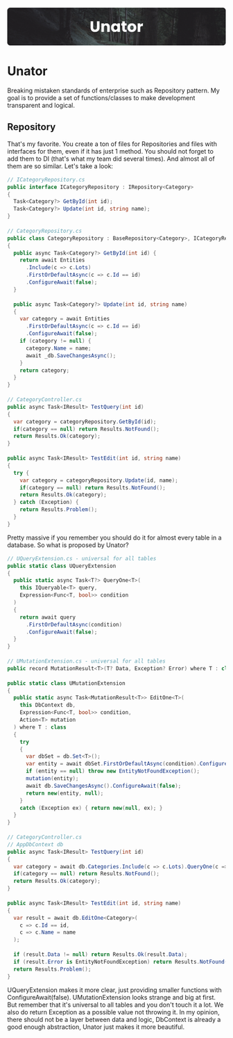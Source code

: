 ![unator banner](./assets/unator-banner.png)

# Unator

Breaking mistaken standards of enterprise such as Repository pattern.
My goal is to provide a set of functions/classes to make development transparent and logical.

## Repository

That's my favorite. You create a ton of files for Repositories and files with interfaces for them,
even if it has just 1 method. You should not forget to add them to DI (that's what my team did several times).
And almost all of them are so similar. Let's take a look:

```csharp
// ICategoryRepository.cs
public interface ICategoryRepository : IRepository<Category>
{
  Task<Category?> GetById(int id);
  Task<Category?> Update(int id, string name);
}

// CategoryRepository.cs
public class CategoryRepository : BaseRepository<Category>, ICategoryRepository
{
  public async Task<Category?> GetById(int id) {
    return await Entities
      .Include(c => c.Lots)
      .FirstOrDefaultAsync(c => c.Id == id)
      .ConfigureAwait(false);
  }

  public async Task<Category?> Update(int id, string name)
  {
    var category = await Entities
      .FirstOrDefaultAsync(c => c.Id == id)
      .ConfigureAwait(false);
    if (category != null) {
      category.Name = name;
      await _db.SaveChangesAsync();
    }
    return category;
  }
}

// CategoryController.cs
public async Task<IResult> TestQuery(int id)
{
  var category = categoryRepository.GetById(id);
  if(category == null) return Results.NotFound();
  return Results.Ok(category);
}

public async Task<IResult> TestEdit(int id, string name)
{
  try {
    var category = categoryRepository.Update(id, name);
    if(category == null) return Results.NotFound();
    return Results.Ok(category);
  } catch (Exception) {
    return Results.Problem();
  }
}
```

Pretty massive if you remember you should do it for almost every table in a database. So what is proposed by Unator?

```csharp
// UQueryExtension.cs - universal for all tables
public static class UQueryExtension
{
  public static async Task<T?> QueryOne<T>(
    this IQueryable<T> query,
    Expression<Func<T, bool>> condition
  )
  {
    return await query
      .FirstOrDefaultAsync(condition)
      .ConfigureAwait(false);
  }
}

// UMutationExtension.cs - universal for all tables
public record MutationResult<T>(T? Data, Exception? Error) where T : class;

public static class UMutationExtension
{
  public static async Task<MutationResult<T>> EditOne<T>(
    this DbContext db,
    Expression<Func<T, bool>> condition,
    Action<T> mutation
  ) where T : class
  {
    try
    {
      var dbSet = db.Set<T>();
      var entity = await dbSet.FirstOrDefaultAsync(condition).ConfigureAwait(false);
      if (entity == null) throw new EntityNotFoundException();
      mutation(entity);
      await db.SaveChangesAsync().ConfigureAwait(false);
      return new(entity, null);
    }
    catch (Exception ex) { return new(null, ex); }
  }
}

// CategoryController.cs
// AppDbContext db
public async Task<IResult> TestQuery(int id)
{
  var category = await db.Categories.Include(c => c.Lots).QueryOne(c => c.Id == id);
  if(category == null) return Results.NotFound();
  return Results.Ok(category);
}

public async Task<IResult> TestEdit(int id, string name)
{
  var result = await db.EditOne<Category>(
    c => c.Id == id,
    c => c.Name = name
  );

  if (result.Data != null) return Results.Ok(result.Data);
  if (result.Error is EntityNotFoundException) return Results.NotFound();
  return Results.Problem();
}
```

UQueryExtension makes it more clear, just providing smaller functions with ConfigureAwait(false). UMutationExtension looks strange and big at first. But remember that it's universal to all tables and you don't touch it a lot. We also do return Exception as a possible value not throwing it. In my opinion, there should not be a layer between data and logic, DbContext is already a good enough abstraction, Unator just makes it more beautiful.
